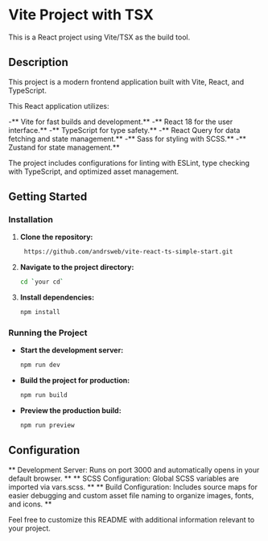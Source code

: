 # Vite Project with TSX

This is a React project using Vite/TSX as the build tool.

## Description

This project is a modern frontend application built with Vite, React, and TypeScript.

This React application utilizes:

   -** Vite for fast builds and development.**
   -** React 18 for the user interface.**
   -** TypeScript for type safety.**
   -** React Query for data fetching and state management.**
   -** Sass for styling with SCSS.**
   -** Zustand for state management.**

The project includes configurations for linting with ESLint, type checking with TypeScript, and optimized asset management.

## Getting Started

### Installation

1. **Clone the repository:**

    ```bash
     https://github.com/andrsweb/vite-react-ts-simple-start.git
    ```

2. **Navigate to the project directory:**

    ```bash
    cd `your cd`
    ```

3. **Install dependencies:**

    ```bash
    npm install
    ```

### Running the Project

- **Start the development server:**

    ```bash
    npm run dev
    ```

- **Build the project for production:**

    ```bash
    npm run build
    ```

- **Preview the production build:**

    ```bash
    npm run preview
    ```
## Configuration
 ** Development Server: Runs on port 3000 and automatically opens in your default browser. **
 ** SCSS Configuration: Global SCSS variables are imported via vars.scss. **
 ** Build Configuration: Includes source maps for easier debugging and custom asset file naming to organize images, fonts, and icons. **
   

Feel free to customize this README with additional information relevant to your project.
